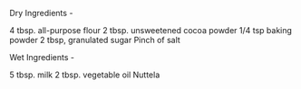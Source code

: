 Dry Ingredients -

4 tbsp. all-purpose flour
2 tbsp. unsweetened cocoa powder
1/4 tsp baking powder
2 tbsp, granulated sugar
Pinch of salt

Wet Ingredients -

5 tbsp. milk
2 tbsp. vegetable oil
Nuttela 